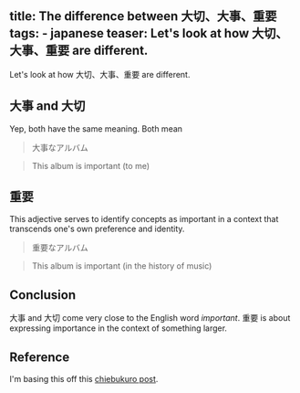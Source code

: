 title: The difference between 大切、大事、重要
tags:
    - japanese
teaser: Let's look at how 大切、大事、重要 are different.
---

Let's look at how 大切、大事、重要 are different.

## 大事 and 大切

Yep, both have the same meaning. Both mean

> 大事なアルバム

> This album is important (to me)

## 重要

This adjective serves to identify concepts as important in a context that
transcends one's own preference and identity.

> 重要なアルバム

> This album is important (in the history of music)

## Conclusion
大事 and 大切 come very close to the English word _important_. 重要 is about
expressing importance in the context of something larger.

## Reference

I'm basing this off this
[chiebukuro post](https://detail.chiebukuro.yahoo.co.jp/qa/question_detail/q1435775334).
